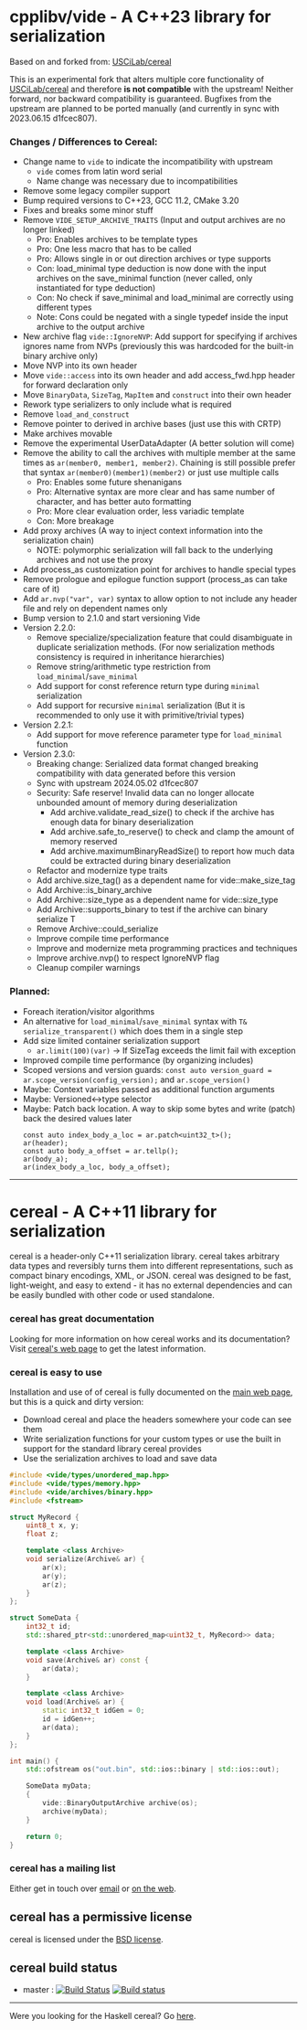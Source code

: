 **cpplibv/vide** - A C++23 library for serialization
==========================================
Based on and forked from: [USCiLab/cereal](https://github.com/USCiLab/cereal)

This is an experimental fork that alters multiple core functionality of [USCiLab/cereal](https://github.com/USCiLab/cereal) and therefore **is not compatible** with the upstream!
Neither forward, nor backward compatibility is guaranteed.
Bugfixes from the upstream are planned to be ported manually (and currently in sync with 2023.06.15 d1fcec807).

### Changes / Differences to Cereal:
- Change name to `vide` to indicate the incompatibility with upstream
  - `vide` comes from latin word serial
  - Name change was necessary due to incompatibilities
- Remove some legacy compiler support
- Bump required versions to C++23, GCC 11.2, CMake 3.20
- Fixes and breaks some minor stuff
- Remove `VIDE_SETUP_ARCHIVE_TRAITS` (Input and output archives are no longer linked)
  - Pro: Enables archives to be template types
  - Pro: One less macro that has to be called
  - Pro: Allows single in or out direction archives or type supports
  - Con: load_minimal type deduction is now done with the input archives on the save_minimal function (never called, only instantiated for type deduction)
  - Con: No check if save_minimal and load_minimal are correctly using different types
  - Note: Cons could be negated with a single typedef inside the input archive to the output archive
- New archive flag `vide::IgnoreNVP`: Add support for specifying if archives ignores name from NVPs (previously this was hardcoded for the built-in binary archive only)
- Move NVP into its own header
- Move `vide::access` into its own header and add access_fwd.hpp header for forward declaration only
- Move `BinaryData`, `SizeTag`, `MapItem` and `construct` into their own header
- Rework type serializers to only include what is required
- Remove `load_and_construct`
- Remove pointer to derived in archive bases (just use this with CRTP)
- Make archives movable
- Remove the experimental UserDataAdapter (A better solution will come)
- Remove the ability to call the archives with multiple member at the same times as `ar(member0, member1, member2)`. Chaining is still possible prefer that syntax `ar(member0)(member1)(member2)` or just use multiple calls
  - Pro: Enables some future shenanigans
  - Pro: Alternative syntax are more clear and has same number of character, and has better auto formatting
  - Pro: More clear evaluation order, less variadic template
  - Con: More breakage
- Add proxy archives (A way to inject context information into the serialization chain)
  - NOTE: polymorphic serialization will fall back to the underlying archives and not use the proxy
- Add process_as customization point for archives to handle special types
- Remove prologue and epilogue function support (process_as can take care of it)
- Add `ar.nvp("var", var)` syntax to allow option to not include any header file and rely on dependent names only
- Bump version to 2.1.0 and start versioning Vide
- Version 2.2.0:
  - Remove specialize/specialization feature that could disambiguate in duplicate serialization methods.
    (For now serialization methods consistency is required in inheritance hierarchies)
  - Remove string/arithmetic type restriction from `load_minimal`/`save_minimal`
  - Add support for const reference return type during `minimal` serialization
  - Add support for recursive `minimal` serialization (But it is recommended to only use it with primitive/trivial types)
- Version 2.2.1:
  - Add support for move reference parameter type for `load_minimal` function
- Version 2.3.0:
  - Breaking change: Serialized data format changed breaking compatibility with data generated before this version
  - Sync with upstream 2024.05.02 d1fcec807
  - Security: Safe reserve! Invalid data can no longer allocate unbounded amount of memory during deserialization
    - Add archive.validate_read_size<T>() to check if the archive has enough data for binary deserialization
    - Add archive.safe_to_reserve<T>() to check and clamp the amount of memory reserved
  	- Add archive.maximumBinaryReadSize() to report how much data could be extracted during binary deserialization
  - Refactor and modernize type traits
  - Add archive.size_tag() as a dependent name for vide::make_size_tag
  - Add Archive::is_binary_archive
  - Add Archive::size_type as a dependent name for vide::size_type
  - Add Archive::supports_binary<T> to test if the archive can binary serialize T
  - Remove Archive::could_serialize<T>
  - Improve compile time performance
  - Improve and modernize meta programming practices and techniques
  - Improve archive.nvp() to respect IgnoreNVP flag
  - Cleanup compiler warnings


### Planned:
- Foreach iteration/visitor algorithms
- An alternative for `load_minimal`/`save_minimal` syntax with `T& serialize_transparent()` which does them in a single step
- Add size limited container serialization support
  - `ar.limit(100)(var)` -> If SizeTag exceeds the limit fail with exception
- Improved compile time performance (by organizing includes)
- Scoped versions and version guards: `const auto version_guard = ar.scope_version(config_version);` and `ar.scope_version()`
- Maybe: Context variables passed as additional function arguments
- Maybe: Versioned<->type selector
- Maybe: Patch back location. A way to skip some bytes and write (patch) back the desired values later
  ```
  const auto index_body_a_loc = ar.patch<uint32_t>();
  ar(header);
  const auto body_a_offset = ar.tellp();
  ar(body_a);
  ar(index_body_a_loc, body_a_offset);
  ```

-------------------------------------------------------------------------------------------------

cereal - A C++11 library for serialization
==========================================

<p>cereal is a header-only C++11 serialization library.  cereal takes arbitrary data types and reversibly turns them into different representations, such as compact binary encodings, XML, or JSON.  cereal was designed to be fast, light-weight, and easy to extend - it has no external dependencies and can be easily bundled with other code or used standalone.</p>

### cereal has great documentation

Looking for more information on how cereal works and its documentation?  Visit [cereal's web page](https://USCiLab.github.io/cereal) to get the latest information.

### cereal is easy to use

Installation and use of of cereal is fully documented on the [main web page](https://USCiLab.github.io/cereal), but this is a quick and dirty version:

* Download cereal and place the headers somewhere your code can see them
* Write serialization functions for your custom types or use the built in support for the standard library cereal provides
* Use the serialization archives to load and save data

```cpp
#include <vide/types/unordered_map.hpp>
#include <vide/types/memory.hpp>
#include <vide/archives/binary.hpp>
#include <fstream>

struct MyRecord {
	uint8_t x, y;
	float z;

	template <class Archive>
	void serialize(Archive& ar) {
		ar(x);
		ar(y);
		ar(z);
	}
};

struct SomeData {
	int32_t id;
	std::shared_ptr<std::unordered_map<uint32_t, MyRecord>> data;

	template <class Archive>
	void save(Archive& ar) const {
		ar(data);
	}

	template <class Archive>
	void load(Archive& ar) {
		static int32_t idGen = 0;
		id = idGen++;
		ar(data);
	}
};

int main() {
	std::ofstream os("out.bin", std::ios::binary | std::ios::out);

	SomeData myData;
	{
		vide::BinaryOutputArchive archive(os);
		archive(myData);
	}

	return 0;
}
```

### cereal has a mailing list

Either get in touch over <a href="mailto:cerealcpp@googlegroups.com">email</a> or [on the web](https://groups.google.com/forum/#!forum/cerealcpp).



## cereal has a permissive license

cereal is licensed under the [BSD license](http://opensource.org/licenses/BSD-3-Clause).

## cereal build status

* master : [![Build Status](https://travis-ci.com/USCiLab/cereal.svg?branch=master)](https://travis-ci.com/USCiLab/cereal)
[![Build status](https://ci.appveyor.com/api/projects/status/91aou6smj36or0vb/branch/master?svg=true)](https://ci.appveyor.com/project/AzothAmmo/cereal/branch/master)

---

Were you looking for the Haskell cereal?  Go <a href="https://github.com/GaloisInc/cereal">here</a>.

